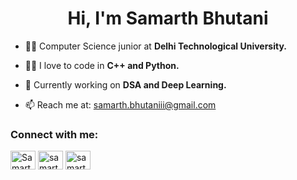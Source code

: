 <h1 align="center">Hi, I'm Samarth Bhutani</h1>



- 👩‍🎓 Computer Science junior at **Delhi Technological University.**
  
- 👩‍💻 I love to code in **C++ and Python.**

- 🌱 Currently working on **DSA and Deep Learning.**


- 📫 Reach me at: <a href="mailto:samarth.bhutaniii@gmail.com" target="_blank">samarth.bhutaniii@gmail.com</a>

<h3 align="left">Connect with me:</h3>
<p align="left">
<a href="https://www.linkedin.com/in/samarth-bhutani-51889aa6/" target="blank"><img align="center" src="https://raw.githubusercontent.com/rahuldkjain/github-profile-readme-generator/master/src/images/icons/Social/linked-in-alt.svg" alt="Samarth Bhutani" height="30" width="40" /></a>
<a href="https://leetcode.com/u/samarthhbhutani/(https://leetcode.com/u/samarthhbhutani/)" target="blank"><img align="center" src="https://raw.githubusercontent.com/rahuldkjain/github-profile-readme-generator/master/src/images/icons/Social/leet-code.svg" alt="samarthhbhutani" height="30" width="40" /></a>
<a href="https://www.naukri.com/code360/profile/556e4c25-2e0e-4837-b2dd-c5750f816657" target="blank"><img align="center" src="https://miro.medium.com/v2/resize:fit:278/1*WvpwxWJuPgqLPXk6tNYNSw.png" alt="samarthhbhutani" height="30" width="40" /></a>
</p>
